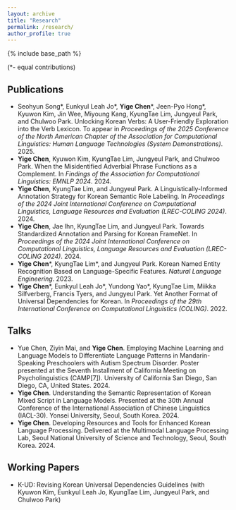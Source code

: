 ```yaml
---
layout: archive
title: "Research"
permalink: /research/
author_profile: true
---
```


<!--
{% if author.googlescholar %}
  You can also find my articles on <u><a href="{{author.googlescholar}}">my Google Scholar profile</a>.</u>
{% endif %}
-->

{% include base_path %}

(\*- equal contributions)

## Publications

* Seohyun Song\*, Eunkyul Leah Jo\*, **Yige Chen**\*, Jeen-Pyo Hong\*, Kyuwon Kim, Jin Wee, Miyoung Kang, KyungTae Lim, Jungyeul Park, and Chulwoo Park. Unlocking Korean Verbs: A User-Friendly Exploration into the Verb Lexicon. To appear in *Proceedings of the 2025 Conference of the North American Chapter of the Association for Computational Linguistics: Human Language Technologies (System Demonstrations)*. 2025.
* **Yige Chen**, Kyuwon Kim, KyungTae Lim, Jungyeul Park, and Chulwoo Park. When the Misidentified Adverbial Phrase Functions as a Complement. In *Findings of the Association for Computational Linguistics: EMNLP 2024*. 2024.
* **Yige Chen**, KyungTae Lim, and Jungyeul Park. A Linguistically-Informed Annotation Strategy for Korean Semantic Role Labeling. In *Proceedings of the 2024 Joint International Conference on Computational Linguistics, Language Resources and Evaluation (LREC-COLING 2024)*. 2024.
* **Yige Chen**, Jae Ihn, KyungTae Lim, and Jungyeul Park. Towards Standardized Annotation and Parsing for Korean FrameNet. In *Proceedings of the 2024 Joint International Conference on Computational Linguistics, Language Resources and Evaluation (LREC-COLING 2024)*. 2024. 
* **Yige Chen**\*, KyungTae Lim\*, and Jungyeul Park. Korean Named Entity Recognition Based on Language-Specific Features. *Natural Language Engineering*. 2023.
* **Yige Chen**\*, Eunkyul Leah Jo\*, Yundong Yao\*, KyungTae Lim, Miikka Silfverberg, Francis Tyers, and Jungyeul Park. Yet Another Format of Universal Dependencies for Korean. In *Proceedings of the 29th International Conference on Computational Linguistics (COLING)*. 2022. 

## Talks

* Yue Chen, Ziyin Mai, and **Yige Chen**. Employing Machine Learning and Language Models to Differentiate Language Patterns in Mandarin-Speaking Preschoolers with Autism Spectrum Disorder. Poster presented at the Seventh Installment of California Meeting on Psycholinguistics (CAMP\[7\]). University of California San Diego, San Diego, CA, United States. 2024.
* **Yige Chen**. Understanding the Semantic Representation of Korean Mixed Script in Language Models. Presented at the 30th Annual Conference of the International Association of Chinese Linguistics (IACL-30). Yonsei University, Seoul, South Korea. 2024.
* **Yige Chen**. Developing Resources and Tools for Enhanced Korean Language Processing. Delivered at the Multimodal Language Processing Lab, Seoul National University of Science and Technology, Seoul, South Korea. 2024.

## Working Papers

* K-UD: Revising Korean Universal Dependencies Guidelines (with Kyuwon Kim, Eunkyul Leah Jo, KyungTae Lim, Jungyeul Park, and Chulwoo Park)

<!--## In Preparation

* Revising Universal Dependencies for Korean (with Kyuwon Kim, Eunkyul Leah Jo, KyungTae Lim, Jungyeul Park, and Chulwoo Park)
* Treebank construction for Wu Chinese (with Haihua Pan)
* Machine translation on online users' cognitive reactions (with Keehyung Kim)
* Multiword expressions in Universal Dependencies (with Danny Yu, Sara Mirjalili, Jungyeul Park, etc.)
* Investigating adnominal endings in Korean (with Jungyeul Park and Chulwoo Park)
* Linearization of dependency trees for parsing (with Jungyeul Park)
* Autoregressive language models and language acquisition (with Zebo Xu, Zhuang Qiu, Haihua Pan, and Zhenguang G. Cai)
* Back-translation with decoder-only transformer models (with Yumeng Lin, Xufeng Duan, and Zhenguang G. Cai)
* Machine learning for Mandarin-speaking preschoolers with autism spectrum disorder (with Yue Chen, and Ziyin Mai)
* Digital humanities for Western sinology (with Pak Kin Lau, Zhongyang Yu, Lawrence Cheung, Stuart McManus, etc.)
* Detection of AI-generated texts using linguistic cues (with Zeyao Qi, Thomas Lee, etc.)-->
